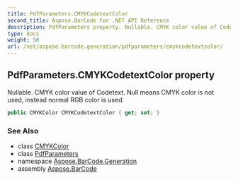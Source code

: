 ```yaml
---
title: PdfParameters.CMYKCodetextColor
second_title: Aspose.BarCode for .NET API Reference
description: PdfParameters property. Nullable. CMYK color value of Codetext. Null means CMYK color is not used instead normal RGB color is used
type: docs
weight: 50
url: /net/aspose.barcode.generation/pdfparameters/cmykcodetextcolor/
---
```

## PdfParameters.CMYKCodetextColor property

Nullable. CMYK color value of Codetext. Null means CMYK color is not used, instead normal RGB color is used.

```csharp
public CMYKColor CMYKCodetextColor { get; set; }
```

### See Also

* class [CMYKColor](../../cmykcolor/)
* class [PdfParameters](../)
* namespace [Aspose.BarCode.Generation](../../../aspose.barcode.generation/)
* assembly [Aspose.BarCode](../../../)


